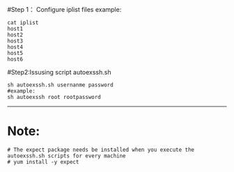 #Step 1： Configure iplist files
example:
```
cat iplist
host1
host2
host3
host4
host5
host6
```
#Step2:Issusing script autoexssh.sh
```
sh autoexssh.sh usernanme password
#example:
sh autoexssh root rootpassword
```
---
<h1>Note:</h1>

```
# The expect package needs be installed when you execute the autoexssh.sh scripts for every machine
# yum install -y expect
```
